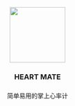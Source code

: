 <center><img src="https://i.loli.net/2019/08/15/yBYdLVtsqmURpcQ.jpg" width="128px"></center>

<center><h3>HEART MATE<h3></center>

<center>简单易用的掌上心率计</center>
